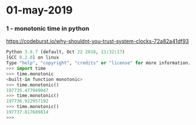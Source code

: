 # 01-may-2019


### 1 - monotonic time in python

https://codeburst.io/why-shouldnt-you-trust-system-clocks-72a82a41df93

```python
Python 3.6.7 (default, Oct 22 2018, 11:32:17) 
[GCC 8.2.0] on linux
Type "help", "copyright", "credits" or "license" for more information.
>>> import time
>>> time.monotonic
<built-in function monotonic>
>>> time.monotonic()
197735.477949047
>>> time.monotonic()
197736.922957192
>>> time.monotonic()
197737.817689814
>>>
```
